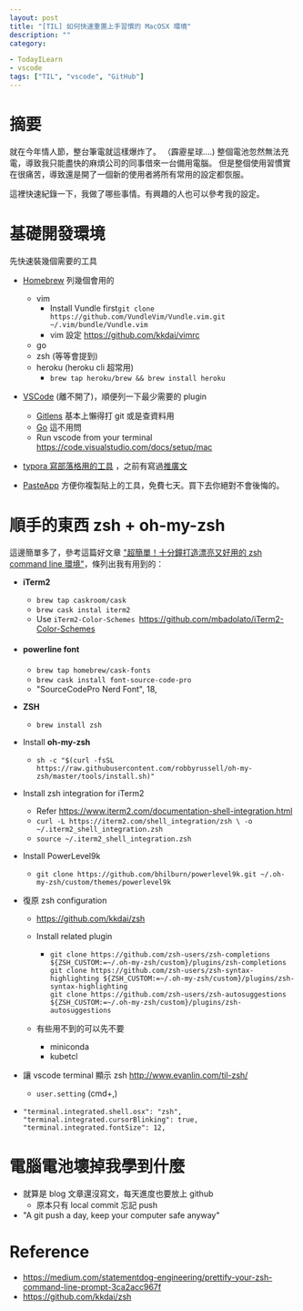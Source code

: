 ```yaml
---
layout: post
title: "[TIL] 如何快速重置上手習慣的 MacOSX 環境"
description: ""
category: 

- TodayILearn
- vscode
tags: ["TIL", "vscode", "GitHub"]
---
```


# 摘要

就在今年情人節，整台筆電就這樣爆炸了。 （霹靂星球....) 整個電池忽然無法充電，導致我只能盡快的麻煩公司的同事借來一台備用電腦。 但是整個使用習慣實在很痛苦，導致還是開了一個新的使用者將所有常用的設定都恢服。

這裡快速紀錄一下，我做了哪些事情。有興趣的人也可以參考我的設定。



# 基礎開發環境

先快速裝幾個需要的工具

- [Homebrew](https://brew.sh/) 列幾個會用的
  - vim
    - Install Vundle first`git clone https://github.com/VundleVim/Vundle.vim.git ~/.vim/bundle/Vundle.vim`
    - vim 設定 https://github.com/kkdai/vimrc
  - go
  - zsh (等等會提到)
  - heroku (heroku cli 超常用)
	  - `brew tap heroku/brew && brew install heroku`
- [VSCode](https://code.visualstudio.com/) (離不開了)，順便列一下最少需要的 plugin

  - [Gitlens](https://github.com/eamodio/vscode-gitlens) 基本上懶得打 git 或是查資料用
  - [Go](https://github.com/Microsoft/vscode-go) 這不用問
  - Run vscode from your terminal https://code.visualstudio.com/docs/setup/mac
- [typora 寫部落格用的工具](https://typora.io/) ，之前有寫過[推廣文](http://www.evanlin.com/til-mdeditor-typora/)
- [PasteApp](https://pasteapp.me/) 方便你複製貼上的工具，免費七天。買下去你絕對不會後悔的。



# 順手的東西 zsh + oh-my-zsh

這邊簡單多了，參考這篇好文章 ["超簡單！十分鐘打造漂亮又好用的 zsh command line 環境"](https://medium.com/statementdog-engineering/prettify-your-zsh-command-line-prompt-3ca2acc967f)，條列出我有用到的：

- **iTerm2**

  - `brew tap caskroom/cask`
  - `brew cask instal iterm2`
  - Use `iTerm2-Color-Schemes `https://github.com/mbadolato/iTerm2-Color-Schemes

- #### **powerline font**

  - `brew tap homebrew/cask-fonts`
  - `brew cask install font-source-code-pro`
  - "SourceCodePro Nerd Font", 18, 

- **ZSH**

  - `brew install zsh`

- Install **oh-my-zsh**

  - `sh -c "$(curl -fsSL https://raw.githubusercontent.com/robbyrussell/oh-my-zsh/master/tools/install.sh)"`

- Install zsh integration for iTerm2

  - Refer https://www.iterm2.com/documentation-shell-integration.html
  - `curl -L https://iterm2.com/shell_integration/zsh \
  -o ~/.iterm2_shell_integration.zsh`
  - `source ~/.iterm2_shell_integration.zsh`

- Install PowerLevel9k

  - `git clone https://github.com/bhilburn/powerlevel9k.git ~/.oh-my-zsh/custom/themes/powerlevel9k`

- 復原 zsh configuration 

  - https://github.com/kkdai/zsh

  - Install related plugin

    - ```
      git clone https://github.com/zsh-users/zsh-completions ${ZSH_CUSTOM:=~/.oh-my-zsh/custom}/plugins/zsh-completions
      git clone https://github.com/zsh-users/zsh-syntax-highlighting ${ZSH_CUSTOM:=~/.oh-my-zsh/custom}/plugins/zsh-syntax-highlighting
      git clone https://github.com/zsh-users/zsh-autosuggestions ${ZSH_CUSTOM:=~/.oh-my-zsh/custom}/plugins/zsh-autosuggestions
      ```

  - 有些用不到的可以先不要
    - miniconda
    - kubetcl

- 讓 vscode terminal 顯示 zsh  http://www.evanlin.com/til-zsh/ 

  - `user.setting` (cmd+,) 

- ```
  "terminal.integrated.shell.osx": "zsh",
  "terminal.integrated.cursorBlinking": true,
  "terminal.integrated.fontSize": 12,
  ```



# 電腦電池壞掉我學到什麼

- 就算是 blog 文章還沒寫文，每天進度也要放上 github 
  - 原本只有 local commit 忘記 push
- "A git push a day, keep your computer safe anyway"



# Reference

- https://medium.com/statementdog-engineering/prettify-your-zsh-command-line-prompt-3ca2acc967f
- https://github.com/kkdai/zsh
